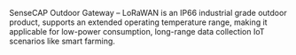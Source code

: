 SenseCAP Outdoor Gateway – LoRaWAN is an IP66 industrial grade outdoor product, supports an extended operating temperature range, making it applicable for low-power consumption, long-range data collection IoT scenarios like smart farming.
